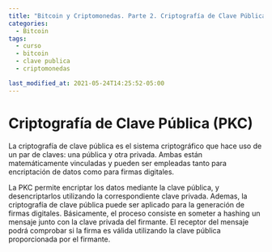```yaml
---
title: "Bitcoin y Criptomonedas. Parte 2. Criptografía de Clave Pública (PKC). "
categories:
  - Bitcoin
tags:
  - curso
  - bitcoin
  - clave publica
  - criptomonedas

last_modified_at: 2021-05-24T14:25:52-05:00
---
```


# Criptografía de Clave Pública (PKC)

La criptografía de clave pública es el sistema criptográfico que hace uso de un par de claves: una pública y otra privada. Ambas están matemáticamente vinculadas y pueden ser empleadas tanto para encriptación de datos como para firmas digitales.

La PKC permite encriptar los datos mediante la clave pública, y desencriptarlos utilizando la correspondiente clave privada. Ademas, la criptografía de clave pública puede ser aplicado para la generación de firmas digitales. Básicamente, el proceso consiste en someter a hashing un mensaje junto con la clave privada del firmante. El receptor del mensaje podrá comprobar si la firma es válida utilizando la clave pública proporcionada por el firmante.
